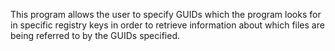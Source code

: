 This program allows the user to specify GUIDs which the program looks for in specific registry keys in order to retrieve information about which files are being referred to by the GUIDs specified.
